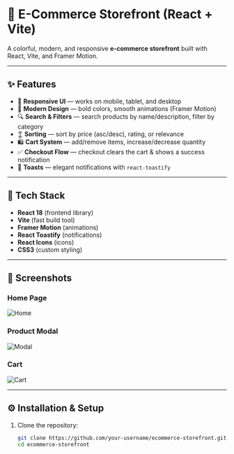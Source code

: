 # 🛒 E-Commerce Storefront (React + Vite)

A colorful, modern, and responsive **e-commerce storefront** built with React, Vite, and Framer Motion. 

---

## ✨ Features
- 📱 **Responsive UI** — works on mobile, tablet, and desktop  
- 🎨 **Modern Design** — bold colors, smooth animations (Framer Motion)  
- 🔍 **Search & Filters** — search products by name/description, filter by category  
- ↕️ **Sorting** — sort by price (asc/desc), rating, or relevance  
- 🛍 **Cart System** — add/remove items, increase/decrease quantity  
- ✅ **Checkout Flow** — checkout clears the cart & shows a success notification  
- 🔔 **Toasts** — elegant notifications with `react-toastify`  

---

## 🚀 Tech Stack
- **React 18** (frontend library)  
- **Vite** (fast build tool)  
- **Framer Motion** (animations)  
- **React Toastify** (notifications)  
- **React Icons** (icons)  
- **CSS3** (custom styling)  

---

## 📸 Screenshots
### Home Page
![Home](screenshots/1.png)

### Product Modal
![Modal](screenshots/3.png)

### Cart
![Cart](screenshots/4.png)

---

## ⚙️ Installation & Setup

1. Clone the repository:
   ```bash
   git clone https://github.com/your-username/ecommerce-storefront.git
   cd ecommerce-storefront
